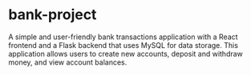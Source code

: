 # bank-project
 A simple and user-friendly bank transactions application with a React frontend and a Flask backend that uses MySQL for data storage. This application allows users to create new accounts, deposit and withdraw money, and view account balances.
